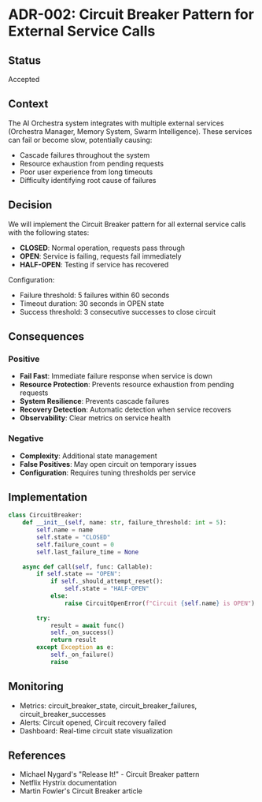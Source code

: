 # ADR-002: Circuit Breaker Pattern for External Service Calls

## Status
Accepted

## Context
The AI Orchestra system integrates with multiple external services (Orchestra Manager, Memory System, Swarm Intelligence). These services can fail or become slow, potentially causing:
- Cascade failures throughout the system
- Resource exhaustion from pending requests
- Poor user experience from long timeouts
- Difficulty identifying root cause of failures

## Decision
We will implement the Circuit Breaker pattern for all external service calls with the following states:
- **CLOSED**: Normal operation, requests pass through
- **OPEN**: Service is failing, requests fail immediately
- **HALF-OPEN**: Testing if service has recovered

Configuration:
- Failure threshold: 5 failures within 60 seconds
- Timeout duration: 30 seconds in OPEN state
- Success threshold: 3 consecutive successes to close circuit

## Consequences

### Positive
- **Fail Fast**: Immediate failure response when service is down
- **Resource Protection**: Prevents resource exhaustion from pending requests
- **System Resilience**: Prevents cascade failures
- **Recovery Detection**: Automatic detection when service recovers
- **Observability**: Clear metrics on service health

### Negative
- **Complexity**: Additional state management
- **False Positives**: May open circuit on temporary issues
- **Configuration**: Requires tuning thresholds per service

## Implementation
```python
class CircuitBreaker:
    def __init__(self, name: str, failure_threshold: int = 5):
        self.name = name
        self.state = "CLOSED"
        self.failure_count = 0
        self.last_failure_time = None
        
    async def call(self, func: Callable):
        if self.state == "OPEN":
            if self._should_attempt_reset():
                self.state = "HALF-OPEN"
            else:
                raise CircuitOpenError(f"Circuit {self.name} is OPEN")
        
        try:
            result = await func()
            self._on_success()
            return result
        except Exception as e:
            self._on_failure()
            raise
```

## Monitoring
- Metrics: circuit_breaker_state, circuit_breaker_failures, circuit_breaker_successes
- Alerts: Circuit opened, Circuit recovery failed
- Dashboard: Real-time circuit state visualization

## References
- Michael Nygard's "Release It!" - Circuit Breaker pattern
- Netflix Hystrix documentation
- Martin Fowler's Circuit Breaker article